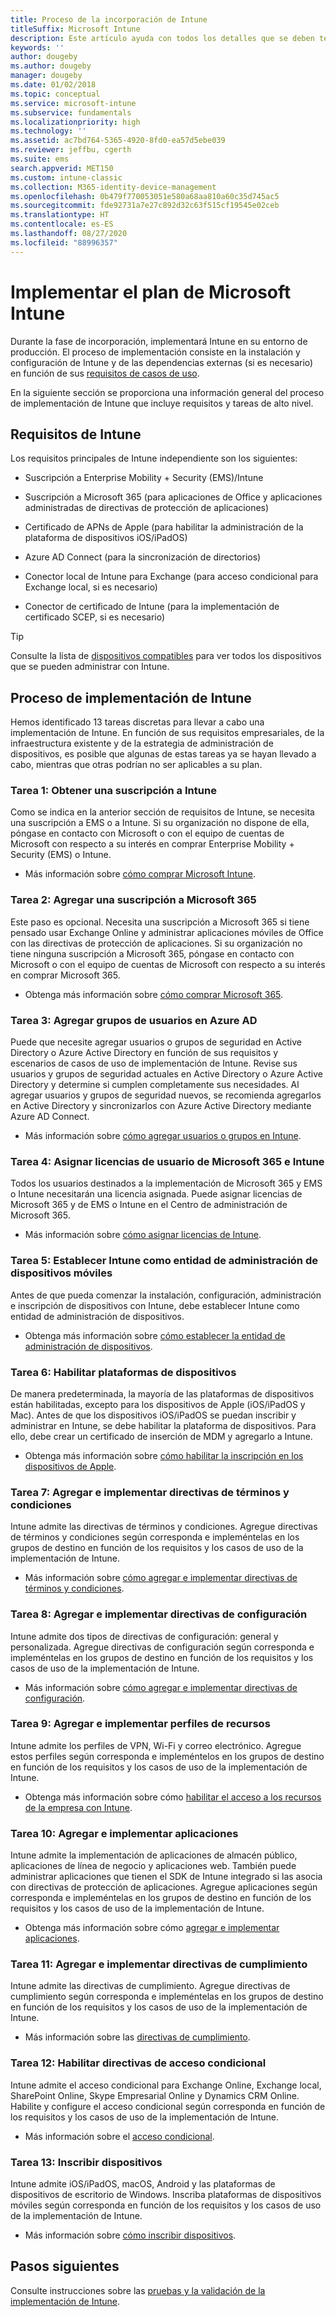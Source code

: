 ```yaml
---
title: Proceso de la incorporación de Intune
titleSuffix: Microsoft Intune
description: Este artículo ayuda con todos los detalles que se deben tener en cuenta a la hora de incorporar una solución solo en la nube de Microsoft Intune al entorno.
keywords: ''
author: dougeby
ms.author: dougeby
manager: dougeby
ms.date: 01/02/2018
ms.topic: conceptual
ms.service: microsoft-intune
ms.subservice: fundamentals
ms.localizationpriority: high
ms.technology: ''
ms.assetid: ac7bd764-5365-4920-8fd0-ea57d5ebe039
ms.reviewer: jeffbu, cgerth
ms.suite: ems
search.appverid: MET150
ms.custom: intune-classic
ms.collection: M365-identity-device-management
ms.openlocfilehash: 0b479f770053051e580a68aa810a60c35d745ac5
ms.sourcegitcommit: fde92731a7e27c892d32c63f515cf19545e02ceb
ms.translationtype: HT
ms.contentlocale: es-ES
ms.lasthandoff: 08/27/2020
ms.locfileid: "88996357"
---
```

# <a name="implement-your-microsoft-intune-plan"></a>Implementar el plan de Microsoft Intune

Durante la fase de incorporación, implementará Intune en su entorno de producción. El proceso de implementación consiste en la instalación y configuración de Intune y de las dependencias externas (si es necesario) en función de sus [requisitos de casos de uso](planning-guide-requirements.md).

En la siguiente sección se proporciona una información general del proceso de implementación de Intune que incluye requisitos y tareas de alto nivel.

## <a name="intune-requirements"></a>Requisitos de Intune

Los requisitos principales de Intune independiente son los siguientes:

- Suscripción a Enterprise Mobility + Security (EMS)/Intune

- Suscripción a Microsoft 365 (para aplicaciones de Office y aplicaciones administradas de directivas de protección de aplicaciones)

- Certificado de APNs de Apple (para habilitar la administración de la plataforma de dispositivos iOS/iPadOS)

- Azure AD Connect (para la sincronización de directorios)

- Conector local de Intune para Exchange (para acceso condicional para Exchange local, si es necesario)

- Conector de certificado de Intune (para la implementación de certificado SCEP, si es necesario)

>[!TIP]
> Consulte la lista de [dispositivos compatibles](supported-devices-browsers.md) para ver todos los dispositivos que se pueden administrar con Intune.

## <a name="intune-implementation-process"></a>Proceso de implementación de Intune

Hemos identificado 13 tareas discretas para llevar a cabo una implementación de Intune. En función de sus requisitos empresariales, de la infraestructura existente y de la estrategia de administración de dispositivos, es posible que algunas de estas tareas ya se hayan llevado a cabo, mientras que otras podrían no ser aplicables a su plan.

### <a name="task-1-get-an-intune-subscription"></a>Tarea 1: Obtener una suscripción a Intune

Como se indica en la anterior sección de requisitos de Intune, se necesita una suscripción a EMS o a Intune. Si su organización no dispone de ella, póngase en contacto con Microsoft o con el equipo de cuentas de Microsoft con respecto a su interés en comprar Enterprise Mobility + Security (EMS) o Intune.

- Más información sobre [cómo comprar Microsoft Intune](https://www.microsoft.com/cloud-platform/microsoft-intune-pricing).

### <a name="task-2-add-microsoft-365-subscription"></a>Tarea 2: Agregar una suscripción a Microsoft 365

Este paso es opcional. Necesita una suscripción a Microsoft 365 si tiene pensado usar Exchange Online y administrar aplicaciones móviles de Office con las directivas de protección de aplicaciones. Si su organización no tiene ninguna suscripción a Microsoft 365, póngase en contacto con Microsoft o con el equipo de cuentas de Microsoft con respecto a su interés en comprar Microsoft 365.

- Obtenga más información sobre [cómo comprar Microsoft 365](https://products.office.com/business/compare-office-365-for-business-plans).

### <a name="task-3-add-users-groups-in-azure-ad"></a>Tarea 3: Agregar grupos de usuarios en Azure AD

Puede que necesite agregar usuarios o grupos de seguridad en Active Directory o Azure Active Directory en función de sus requisitos y escenarios de casos de uso de implementación de Intune. Revise sus usuarios y grupos de seguridad actuales en Active Directory o Azure Active Directory y determine si cumplen completamente sus necesidades. Al agregar usuarios y grupos de seguridad nuevos, se recomienda agregarlos en Active Directory y sincronizarlos con Azure Active Directory mediante Azure AD Connect.

- Más información sobre [cómo agregar usuarios o grupos en Intune](users-add.md).
<!---why not send them to the AAD connect topic? Question out to Andre: https://docs.microsoft.com/azure/active-directory/connect/active-directory-aadconnect--->


### <a name="task-4-assign-intune-and-microsoft-365-user-licenses"></a>Tarea 4: Asignar licencias de usuario de Microsoft 365 e Intune

Todos los usuarios destinados a la implementación de Microsoft 365 y EMS o Intune necesitarán una licencia asignada. Puede asignar licencias de Microsoft 365 y de EMS o Intune en el Centro de administración de Microsoft 365.

- Más información sobre [cómo asignar licencias de Intune](licenses-assign.md).

### <a name="task-5-set-mobile-device-management-authority-to-intune"></a>Tarea 5: Establecer Intune como entidad de administración de dispositivos móviles

Antes de que pueda comenzar la instalación, configuración, administración e inscripción de dispositivos con Intune, debe establecer Intune como entidad de administración de dispositivos.

- Obtenga más información sobre [cómo establecer la entidad de administración de dispositivos](mdm-authority-set.md).

### <a name="task-6-enable-device-platforms"></a>Tarea 6: Habilitar plataformas de dispositivos

De manera predeterminada, la mayoría de las plataformas de dispositivos están habilitadas, excepto para los dispositivos de Apple (iOS/iPadOS y Mac). Antes de que los dispositivos iOS/iPadOS se puedan inscribir y administrar en Intune, se debe habilitar la plataforma de dispositivos. Para ello, debe crear un certificado de inserción de MDM y agregarlo a Intune.

- Obtenga más información sobre [cómo habilitar la inscripción en los dispositivos de Apple](../enrollment/apple-mdm-push-certificate-get.md).

### <a name="task-7-add-and-deploy-terms-and-conditions-policies"></a>Tarea 7: Agregar e implementar directivas de términos y condiciones

Intune admite las directivas de términos y condiciones. Agregue directivas de términos y condiciones según corresponda e impleméntelas en los grupos de destino en función de los requisitos y los casos de uso de la implementación de Intune.

- Más información sobre [cómo agregar e implementar directivas de términos y condiciones](../enrollment/terms-and-conditions-create.md).

### <a name="task-8-add-and-deploy-configuration-policies"></a>Tarea 8: Agregar e implementar directivas de configuración

Intune admite dos tipos de directivas de configuración: general y personalizada. Agregue directivas de configuración según corresponda e impleméntelas en los grupos de destino en función de los requisitos y los casos de uso de la implementación de Intune.

- Más información sobre [cómo agregar e implementar directivas de configuración](../configuration/device-profiles.md).

### <a name="task-9-add-and-deploy-resource-profiles"></a>Tarea 9: Agregar e implementar perfiles de recursos

Intune admite los perfiles de VPN, Wi-Fi y correo electrónico. Agregue estos perfiles según corresponda e impleméntelos en los grupos de destino en función de los requisitos y los casos de uso de la implementación de Intune.

- Obtenga más información sobre cómo [habilitar el acceso a los recursos de la empresa con Intune](../configuration/device-profiles.md).

### <a name="task-10-add-and-deploy-apps"></a>Tarea 10: Agregar e implementar aplicaciones

Intune admite la implementación de aplicaciones de almacén público, aplicaciones de línea de negocio y aplicaciones web. También puede administrar aplicaciones que tienen el SDK de Intune integrado si las asocia con directivas de protección de aplicaciones. Agregue aplicaciones según corresponda e impleméntelas en los grupos de destino en función de los requisitos y los casos de uso de la implementación de Intune.

- Obtenga más información sobre cómo [agregar e implementar aplicaciones](../apps/app-management.md).

### <a name="task-11-add-and-deploy-compliance-policies"></a>Tarea 11: Agregar e implementar directivas de cumplimiento

Intune admite las directivas de cumplimiento. Agregue directivas de cumplimiento según corresponda e impleméntelas en los grupos de destino en función de los requisitos y los casos de uso de la implementación de Intune.

- Más información sobre las [directivas de cumplimiento](../protect/device-compliance-get-started.md).

### <a name="task-12-enable-conditional-access-policies"></a>Tarea 12: Habilitar directivas de acceso condicional

Intune admite el acceso condicional para Exchange Online, Exchange local, SharePoint Online, Skype Empresarial Online y Dynamics CRM Online. Habilite y configure el acceso condicional según corresponda en función de los requisitos y los casos de uso de la implementación de Intune.

- Más información sobre el [acceso condicional](../protect/conditional-access.md).

### <a name="task-13-enroll-devices"></a>Tarea 13: Inscribir dispositivos

Intune admite iOS/iPadOS, macOS, Android y las plataformas de dispositivos de escritorio de Windows. Inscriba plataformas de dispositivos móviles según corresponda en función de los requisitos y los casos de uso de la implementación de Intune.

- Más información sobre [cómo inscribir dispositivos](../enrollment/device-enrollment.md).


## <a name="next-steps"></a>Pasos siguientes
Consulte instrucciones sobre las [pruebas y la validación de la implementación de Intune](planning-guide-test-validation.md).
